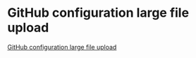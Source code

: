 # GitHub configuration large file upload
[GitHub configuration large file upload](https://aiwithcloud.com/2022/09/19/github_configuration_large_file_upload/)